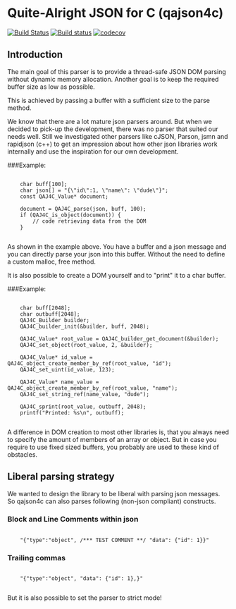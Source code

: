 # Quite-Alright JSON for C (qajson4c)

[![Build Status](https://travis-ci.org/USESystemEngineeringBV/qajson4c.svg?branch=master)](https://travis-ci.org/USESystemEngineeringBV/qajson4c) [![Build status](https://ci.appveyor.com/api/projects/status/9imof268cwquh463?svg=true)](https://ci.appveyor.com/project/DeHecht/qajson4c) [![codecov](https://codecov.io/gh/USESystemEngineeringBV/qajson4c/branch/master/graph/badge.svg)](https://codecov.io/gh/USESystemEngineeringBV/qajson4c)

## Introduction

The main goal of this parser is to provide a thread-safe JSON DOM parsing without dynamic memory allocation.
Another goal is to keep the required buffer size as low as possible.

This is achieved by passing a buffer with a sufficient size to the parse method.

We know that there are a lot mature json parsers around. But when we decided to pick-up the development, there was no parser that suited our needs well. Still we investigated other parsers like cJSON, Parson, jsmn and rapidjson (c++) to get an impression about how other json libraries work internally and use the inspiration for our own development.


###Example:
```

	char buff[100];
	char json[] = "{\"id\":1, \"name\": \"dude\"}";
	const QAJ4C_Value* document;
	
	document = QAJ4C_parse(json, buff, 100);
	if (QAJ4C_is_object(document)) {
		// code retrieving data from the DOM
	}
	
```

As shown in the example above. You have a buffer and a json message and you can directly parse your json into this
buffer. Without the need to define a custom malloc, free method.

It is also possible to create a DOM yourself and to "print" it to a char buffer.

###Example:
```
	
	char buff[2048];
	char outbuff[2048];
	QAJ4C_Builder builder;
	QAJ4C_builder_init(&builder, buff, 2048);

	QAJ4C_Value* root_value = QAJ4C_builder_get_document(&builder);
	QAJ4C_set_object(root_value, 2, &builder);

	QAJ4C_Value* id_value = QAJ4C_object_create_member_by_ref(root_value, "id");
	QAJ4C_set_uint(id_value, 123);

    QAJ4C_Value* name_value = QAJ4C_object_create_member_by_ref(root_value, "name");
    QAJ4C_set_string_ref(name_value, "dude");

	QAJ4C_sprint(root_value, outbuff, 2048);
	printf("Printed: %s\n", outbuff);
	

```

A difference in DOM creation to most other libraries is, that you always need to specify the amount of members of an array or object. But in case you require to use fixed sized buffers, you probably are used to these kind of obstacles.

## Liberal parsing strategy

We wanted to design the library to be liberal with parsing json messages. So qajson4c can also parses following (non-json compliant) constructs.


### Block and Line Comments within json
```

	"{"type":"object", /*** TEST COMMENT **/ "data": {"id": 1}}"

```

### Trailing commas
```

	"{"type":"object", "data": {"id": 1},}"
	
```

But it is also possible to set the parser to strict mode!

